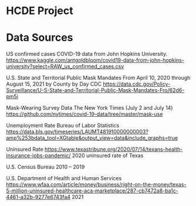 # HCDE Project



# Data Sources

US confirmed cases
COVID-19 data from John Hopkins University.
https://www.kaggle.com/antgoldbloom/covid19-data-from-john-hopkins-university?select=RAW_us_confirmed_cases.csv

U.S. State and Territorial Public Mask Mandates From April 10, 2020 through August 15, 2021 by County by Day
CDC
https://data.cdc.gov/Policy-Surveillance/U-S-State-and-Territorial-Public-Mask-Mandates-Fro/62d6-pm5i

Mask-Wearing Survey Data
The New York Times (July 2 and July 14)
https://github.com/nytimes/covid-19-data/tree/master/mask-use

Unemployment Rate
Bureau of Labor Statistics
https://data.bls.gov/timeseries/LAUMT481910000000003?amp%253bdata_tool=XGtable&output_view=data&include_graphs=true



Uninsured Rate
https://www.texastribune.org/2020/07/14/texans-health-insurance-jobs-pandemic/
2020 uninsured rate of Texas

U.S. Census Bureau
2010 – 2019

U.S. Department of Health and Human Services
https://www.wfaa.com/article/money/business/right-on-the-money/texas-5-million-uninsured-healthcare-aca-marketplace/287-cb7472a8-ba1c-4461-a32b-9277e6743fa4
2021

